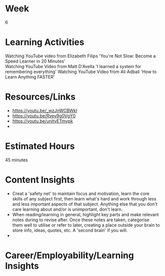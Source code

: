 # Week
6
# Learning Activities
Watching YouTube video from Elizabeth Filips 'You're Not Slow: Become a Speed Learner in 20 Minutes'     
Watching YouTube Video from Matt D'Avella 'I learned a system for remembering everything'
Watching YouTube Video from Ali Adball 'How to Learn Anything FASTER'
# Resources/Links
- https://youtu.be/_wzJnWCBWkI    
- https://youtu.be/Rvey9g0VgY0    
- https://youtu.be/unityETmypk    
- 
# Estimated Hours
45 minutes
# Content Insights
- Creat a 'safety net' to maintain focus and motivation, learn the core skills of any subject first, then learn what's hard and work through less and less important aspects of that subject. Anything else that you don't care learning about and/or is unimportant, don't learn.    
- When reading/learning in general, highlight key parts and make relevant notes during to revise after. Once these notes are taken, categorise them well to utilise or refer to later, creating a place outside your brain to store info, ideas, quotes, etc. A 'second brain' if you will.     
- 
# Career/Employability/Learning Insights
